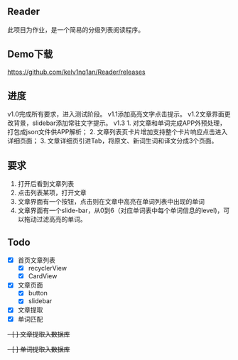 Reader
---
此项目为作业，是一个简易的分级列表阅读程序。

Demo下载
---
https://github.com/kelv1nq1an/Reader/releases

进度
---
v1.0完成所有要求，进入测试阶段。
v1.1添加高亮文字点击提示。
v1.2文章界面更改背景，slidebar添加常驻文字提示。
v1.3 
	1. 对文章和单词完成APP外预处理，打包成json文件供APP解析；
	2. 文章列表页卡片增加支持整个卡片响应点击进入详细页面；
	3. 文章详细页引进Tab，将原文、新词生词和译文分成3个页面。

要求
---
1. 打开后看到文章列表
2. 点击列表某项，打开文章
3. 文章界面有一个按钮，点击则在文章中高亮在单词列表中出现的单词
4. 文章界面有一个slide-bar，从0到6（对应单词表中每个单词信息的level)，可以拖动过滤高亮的单词。

Todo
---
- [X] 首页文章列表
	- [X] recyclerView 
	- [X] CardView
- [X] 文章页面
	- [X] button
	- [X] slidebar
- [X] 文章提取
- [X] 单词匹配

<del> - [ ] 文章提取入数据库

<del> - [ ] 单词提取入数据库


